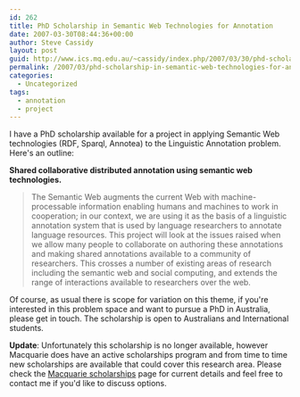 ```yaml
---
id: 262
title: PhD Scholarship in Semantic Web Technologies for Annotation
date: 2007-03-30T08:44:36+00:00
author: Steve Cassidy
layout: post
guid: http://www.ics.mq.edu.au/~cassidy/index.php/2007/03/30/phd-scholarship-in-semantic-web-technologies-for-annotation/
permalink: /2007/03/phd-scholarship-in-semantic-web-technologies-for-annotation/
categories:
  - Uncategorized
tags:
  - annotation
  - project
---
```

I have a PhD scholarship available for a project in applying Semantic Web technologies (RDF, Sparql, Annotea) to the Linguistic Annotation problem. Here's an outline:

**Shared collaborative distributed annotation using semantic web technologies.**

> The Semantic Web augments the current Web with machine-processable information enabling humans and machines to work in cooperation; in our context, we are using it as the basis of a linguistic annotation system that is used by language researchers to annotate language resources. This project will look at the issues raised when we allow many people to collaborate on authoring these annotations and making shared annotations available to a community of researchers. This crosses a number of existing areas of research including the semantic web and social computing, and extends the range of interactions available to researchers over the web.

Of course, as usual there is scope for variation on this theme, if you're interested in this problem space and want to pursue a PhD in Australia, please get in touch. The scholarship is open to Australians and International students.

**Update**: Unfortunately this scholarship is no longer available, however Macquarie does have an active scholarships program and from time to time new scholarships are available that could cover this research area. Please check the [Macquarie scholarships](http://research.mq.edu.au/students/scholarships) page for current details and feel free to contact me if you'd like to discuss options.
